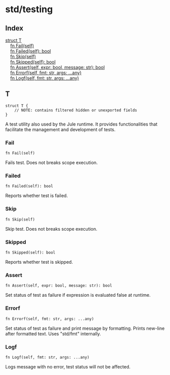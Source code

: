 # std/testing

## Index

[struct T](#t)\
&nbsp;&nbsp;&nbsp;&nbsp;[fn Fail\(self\)](#fail)\
&nbsp;&nbsp;&nbsp;&nbsp;[fn Failed\(self\): bool](#failed)\
&nbsp;&nbsp;&nbsp;&nbsp;[fn Skip\(self\)](#skip)\
&nbsp;&nbsp;&nbsp;&nbsp;[fn Skipped\(self\): bool](#skipped)\
&nbsp;&nbsp;&nbsp;&nbsp;[fn Assert\(self, expr: bool, message: str\): bool](#assert)\
&nbsp;&nbsp;&nbsp;&nbsp;[fn Errorf\(self, fmt: str, args: \.\.\.any\)](#errorf)\
&nbsp;&nbsp;&nbsp;&nbsp;[fn Logf\(self, fmt: str, args: \.\.\.any\)](#logf)



## T
```jule
struct T {
	// NOTE: contains filtered hidden or unexported fields
}
```
A test utility also used by the Jule runtime\. It provides functionalities that facilitate the management and development of tests\.

### Fail
```jule
fn Fail(self)
```
Fails test\. Does not breaks scope execution\.

### Failed
```jule
fn Failed(self): bool
```
Reports whether test is failed\.

### Skip
```jule
fn Skip(self)
```
Skip test\. Does not breaks scope execution\.

### Skipped
```jule
fn Skipped(self): bool
```
Reports whether test is skipped\.

### Assert
```jule
fn Assert(self, expr: bool, message: str): bool
```
Set status of test as failure if expression is evaluated false at runtime\.

### Errorf
```jule
fn Errorf(self, fmt: str, args: ...any)
```
Set status of test as failure and print message by formatting\. Prints new\-line after formatted text\. Uses &#34;std/fmt&#34; internally\.

### Logf
```jule
fn Logf(self, fmt: str, args: ...any)
```
Logs message with no error, test status will not be affected\.